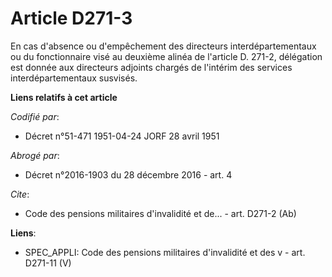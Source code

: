 # Article D271-3

En cas d'absence ou d'empêchement des directeurs interdépartementaux ou du fonctionnaire visé au deuxième alinéa de l'article
D. 271-2, délégation est donnée aux directeurs adjoints chargés de l'intérim des services interdépartementaux susvisés.

**Liens relatifs à cet article**

_Codifié par_:

  - Décret n°51-471 1951-04-24 JORF 28 avril 1951

_Abrogé par_:

  - Décret n°2016-1903 du 28 décembre 2016 - art. 4

_Cite_:

  - Code des pensions militaires d'invalidité et de... - art. D271-2 (Ab)

**Liens**:

  - SPEC_APPLI: Code des pensions militaires d'invalidité et des v - art. D271-11 (V)
